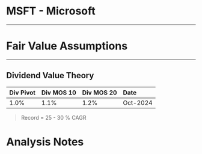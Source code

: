# MSFT - Microsoft

---

# Fair Value Assumptions

---
## Dividend Value Theory
| Div Pivot | Div MOS 10 | Div MOS 20 | Date     |
|:----------|:-----------|:-----------|:---------|
| 1.0%      | 1.1%       | 1.2%       | Oct-2024 |


> Record = 25 - 30 % CAGR

# Analysis Notes